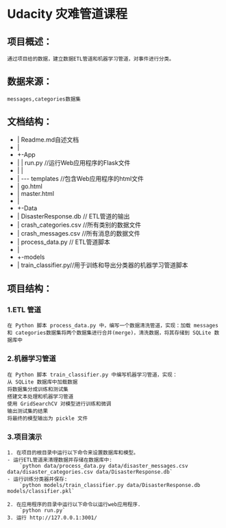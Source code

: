 # Udacity 灾难管道课程    
## 项目概述：
    通过项目给的数据，建立数据ETL管道和机器学习管道，对事件进行分类。
## 数据来源：
    messages,categories数据集
## 文档结构：
- | Readme.md自述文档
- |   
- +-App
- | | run.py //运行Web应用程序的Flask文件
- | |   
- |  --- templates //包含Web应用程序的html文件
- | go.html
- | master.html
- |           
- +-Data
- | DisasterResponse.db // ETL管道的输出
- | crash_categories.csv //所有类别的数据文件
- | crash_messages.csv //所有消息的数据文件
- | process_data.py // ETL管道脚本
- |       
- +-models
- | train_classifier.py//用于训练和导出分类器的机器学习管道脚本
## 项目结构：
### 1.ETL 管道
    在 Python 脚本 process_data.py 中，编写一个数据清洗管道，实现：加载 messages 和 categories数据集将两个数据集进行合并(merge)，清洗数据，将其存储到 SQLite 数据库中
### 2.机器学习管道
    在 Python 脚本 train_classifier.py 中编写机器学习管道，实现：
    从 SQLite 数据库中加载数据
    将数据集分成训练和测试集
    搭建文本处理和机器学习管道
    使用 GridSearchCV 对模型进行训练和微调
    输出测试集的结果    
    将最终的模型输出为 pickle 文件
### 3.项目演示
    1. 在项目的根目录中运行以下命令来设置数据库和模型。
    - 运行ETL管道来清理数据并存储在数据库中:
        `python data/process_data.py data/disaster_messages.csv data/disaster_categories.csv data/DisasterResponse.db`
    - 运行训练分类器并保存: 
        `python models/train_classifier.py data/DisasterResponse.db models/classifier.pkl`

    2. 在应用程序的目录中运行以下命令以运行web应用程序.
        `python run.py`
    3. 运行 http://127.0.0.1:3001/

